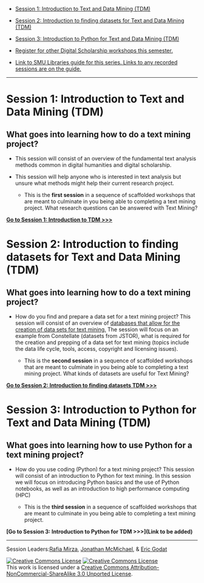 * [Session 1: Introduction to Text and Data Mining (TDM)](https://github.com/SouthernMethodistUniversity/introTDM#session-1-introduction-to-text-and-data-mining-tdm)
* [Session 2: Introduction to finding datasets for Text and Data Mining (TDM)](https://github.com/SouthernMethodistUniversity/introTDM#session-2-introduction-to-finding-datasets-for-text-and-data-mining-tdm)
* [Session 3: Introduction to Python for Text and Data Mining (TDM)](https://github.com/SouthernMethodistUniversity/introTDM#session-3-introduction-to-python-for-text-and-data-mining-tdm)

* [Register for other Digital Scholarship workshops this semester.](https://libcal.smu.edu/calendar/?cid=-1&t=g&d=0000-00-00&cal=-1&ct=57548&inc=0)
* [Link to SMU Libraries guide for this series. Links to any recorded sessions are on the guide.](https://guides.smu.edu/textmining)
----


# Session 1: Introduction to Text and Data Mining (TDM)

## What goes into learning how to do a text mining project?
* This session will consist of an overview of the fundamental text analysis methods common in digital humanities and digital scholarship.  
* This session will help anyone who is interested in text analysis but unsure what methods might help their current research project.

    * This is the **first session** in a sequence of scaffolded workshops that are meant to culminate in you being able to completing a text mining project. What research questions can be answered with Text Mining? 
  
**[Go to Session 1: Introduction to TDM >>>](https://github.com/SouthernMethodistUniversity/introTDM/blob/main/Sections/TDMintro.md)**  

# Session 2: Introduction to finding datasets for Text and Data Mining (TDM)

## What goes into learning how to do a text mining project?
* How do you find and prepare a data set for a text mining project? This session will consist of an overview of [databases that allow for the creation of data sets for text mining.](https://guides.smu.edu/az.php?t=45104) The session will focus on an example from Constellate (datasets from JSTOR), what is required for the creation and prepping of a data set for text mining (topics include the data life cycle, tools, access, copyright and licensing issues). 

    * This is the **second session** in a sequence of scaffolded workshops that are meant to culminate in you being able to completing a text mining project. What kinds of datasets are useful for Text Mining? 

**[Go to Session 2: Introduction to finding datasets TDM >>>](https://github.com/SouthernMethodistUniversity/introTDM/blob/main/Sections/TDMdata.md)** 

# Session 3: Introduction to Python for Text and Data Mining (TDM)

## What goes into learning how to use Python for a text mining project?
* How do you use coding (Python) for a text mining project? This session will consist of an introduction to Python for text mining. In this session we will focus on introducing Python basics and the use of Python notebooks, as well as an introduction to high performance computing (HPC) 

    * This is the **third session** in a sequence of scaffolded workshops that are meant to culminate in you being able to completing a text mining project. 

**[Go to Session 3: Introduction to Python for TDM >>>](Link to be added)**

-----
Session Leaders:[Rafia Mirza](http://guides.smu.edu/prf.php?account_id=142826/), [Jonathan McMichael](https://guides.smu.edu/prf.php?account_id=104877), & [Eric Godat](https://www.smu.edu/Provost/Data-Science-Institute/People) 

 
[![Creative Commons License](https://licensebuttons.net/l/by-nc-sa/3.0/88x31.png)](https://creativecommons.org/licenses/by-nc-sa/3.0/)
<a rel="license" href="http://creativecommons.org/licenses/by-nc-sa/3.0/"><img alt="Creative Commons License" style="border-width:0" src="https://i.creativecommons.org/l/by-nc-sa/3.0/88x31.png" /></a><br />This work is licensed under a <a rel="license" href="http://creativecommons.org/licenses/by-nc-sa/3.0/">Creative Commons Attribution-NonCommercial-ShareAlike 3.0 Unported License</a>.


